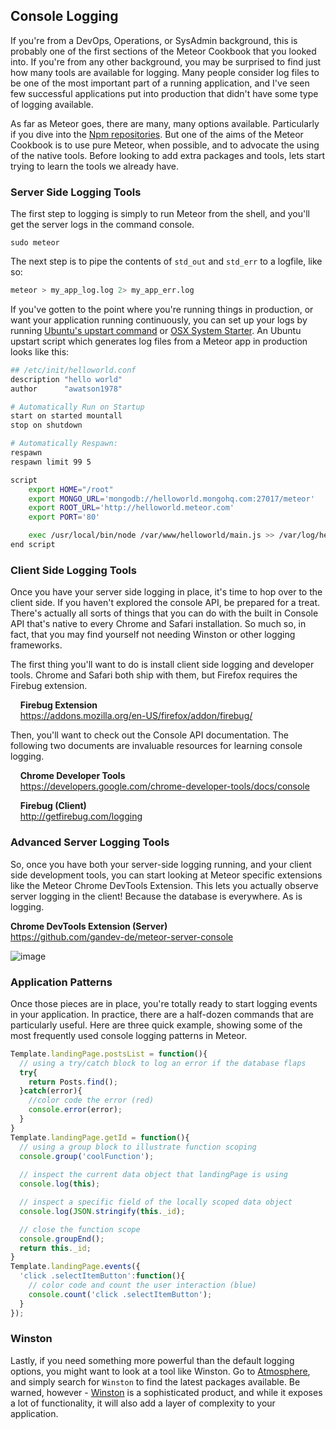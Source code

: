 ## Console Logging

If you're from a DevOps, Operations, or SysAdmin background, this is probably one of the first sections of the Meteor Cookbook that you looked into.  If you're from any other background, you may be surprised to find just how many tools are available for logging.  Many people consider log files to be one of the most important part of a running application, and I've seen few successful applications put into production that didn't have some type of logging available.  

As far as Meteor goes, there are many, many options available.  Particularly if you dive into the [Npm repositories](https://npmjs.org/search?q=logging).  But one of the aims of the Meteor Cookbook is to use pure Meteor, when possible, and to advocate the using of the native tools.  Before looking to add extra packages and tools, lets start trying to learn the tools we already have.  

### Server Side Logging Tools  
The first step to logging is simply to run Meteor from the shell, and you'll get the server logs in the command console.

````
sudo meteor
````
The next step is to pipe the contents of ``std_out`` and ``std_err`` to a logfile, like so:

````sh
meteor > my_app_log.log 2> my_app_err.log
````

If you've gotten to the point where you're running things in production, or want your application running continuously, you can set up your logs by running [Ubuntu's upstart command](http://upstart.ubuntu.com/) or [OSX System Starter](https://developer.apple.com/library/mac/documentation/Darwin/Reference/ManPages/man8/SystemStarter.8.html).  An Ubuntu upstart script which generates log files from a Meteor app in production looks like this:  

````sh
## /etc/init/helloworld.conf
description "hello world"
author      "awatson1978"

# Automatically Run on Startup
start on started mountall
stop on shutdown

# Automatically Respawn:
respawn
respawn limit 99 5

script
    export HOME="/root"
    export MONGO_URL='mongodb://helloworld.mongohq.com:27017/meteor'
    export ROOT_URL='http://helloworld.meteor.com'
    export PORT='80'

    exec /usr/local/bin/node /var/www/helloworld/main.js >> /var/log/helloworld.log 2>&1
end script
````

### Client Side Logging Tools

Once you have your server side logging in place, it's time to hop over to the client side.  If you haven't explored the console API, be prepared for a treat.  There's actually all sorts of things that you can do with the built in Console API that's native to every Chrome and Safari installation.  So much so, in fact, that you may find yourself not needing Winston or other logging frameworks.  

The first thing you'll want to do is install client side logging and developer tools.  Chrome and Safari both ship with them, but Firefox requires the Firebug extension.  

&nbsp;&nbsp;&nbsp;&nbsp;**Firebug Extension**      
&nbsp;&nbsp;&nbsp;&nbsp;https://addons.mozilla.org/en-US/firefox/addon/firebug/  

Then, you'll want to check out the Console API documentation.  The following two documents are invaluable resources for learning console logging.  

&nbsp;&nbsp;&nbsp;&nbsp;**Chrome Developer Tools**      
&nbsp;&nbsp;&nbsp;&nbsp;https://developers.google.com/chrome-developer-tools/docs/console  

&nbsp;&nbsp;&nbsp;&nbsp;**Firebug (Client)**    
&nbsp;&nbsp;&nbsp;&nbsp;http://getfirebug.com/logging  


### Advanced Server Logging Tools

So, once you have both your server-side logging running, and your client side development tools, you can start looking at Meteor specific extensions like the Meteor Chrome DevTools Extension.  This lets you actually observe server logging in the client!  Because the database is everywhere.  As is logging.

**Chrome DevTools Extension (Server)**  
https://github.com/gandev-de/meteor-server-console  


![image](https://raw.github.com/gandev-de/meteor-server-console/screenshots/package-scope-functionality.png "Meteor Server Console")  



### Application Patterns  

Once those pieces are in place, you're totally ready to start logging events in your application.  In practice, there are a half-dozen commands that are particularly useful.  Here are three quick example, showing some of the most frequently used console logging patterns in Meteor.

````js
Template.landingPage.postsList = function(){
  // using a try/catch block to log an error if the database flaps
  try{
    return Posts.find();
  }catch(error){
    //color code the error (red)
    console.error(error);
  }
}
Template.landingPage.getId = function(){
  // using a group block to illustrate function scoping
  console.group('coolFunction');
  
  // inspect the current data object that landingPage is using
  console.log(this);

  // inspect a specific field of the locally scoped data object
  console.log(JSON.stringify(this._id);

  // close the function scope
  console.groupEnd();
  return this._id;
}
Template.landingPage.events({
  'click .selectItemButton':function(){
    // color code and count the user interaction (blue)
    console.count('click .selectItemButton');
  }
});
````


### Winston  
Lastly, if you need something more powerful than the default logging options, you might want to look at a tool like Winston.  Go to [Atmosphere](https://atmosphere.meteor.com), and simply search for ``Winston`` to find the latest packages available.  Be warned, however - [Winston](https://github.com/flatiron/winston) is a sophisticated product, and while it exposes a lot of functionality, it will also add a layer of complexity to your application.  
